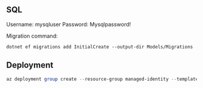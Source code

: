 ## SQL
Username: mysqluser
Password: Mysqlpassword!

Migration command:
```cli
dotnet ef migrations add InitialCreate --output-dir Models/Migrations
```

## Deployment
```powershell
az deployment group create --resource-group managed-identity --template-file Deployment/main.bicep --parameters Deployment/main.bicepparam
```